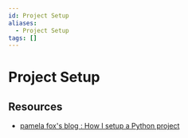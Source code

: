 ```yaml
---
id: Project Setup
aliases:
  - Project Setup
tags: []
---
```


# Project Setup

## Resources

- [pamela fox's blog :  How I setup a Python project ](http://blog.pamelafox.org/2022/09/how-i-setup-python-project.html)
